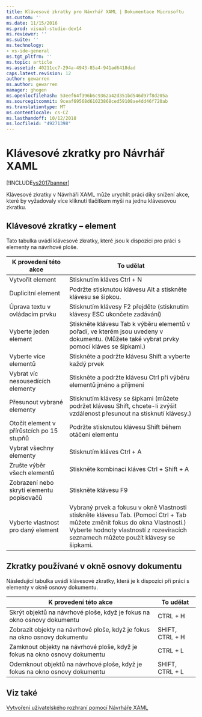```yaml
---
title: Klávesové zkratky pro Návrhář XAML | Dokumentace Microsoftu
ms.custom: ''
ms.date: 11/15/2016
ms.prod: visual-studio-dev14
ms.reviewer: ''
ms.suite: ''
ms.technology:
- vs-ide-general
ms.tgt_pltfrm: ''
ms.topic: article
ms.assetid: 40211cc7-294a-4943-85a4-941ad6418dad
caps.latest.revision: 12
author: gewarren
ms.author: gewarren
manager: ghogen
ms.openlocfilehash: 53eef64f396b6c9362a42d351bd546d97f8d205a
ms.sourcegitcommit: 9ceaf69568d61023868ced59108ae4dd46f720ab
ms.translationtype: MT
ms.contentlocale: cs-CZ
ms.lasthandoff: 10/12/2018
ms.locfileid: "49271398"
---
```

# <a name="keyboard-shortcuts--for-xaml-designer"></a>Klávesové zkratky pro Návrhář XAML
[!INCLUDE[vs2017banner](../includes/vs2017banner.md)]

Klávesové zkratky v Návrháři XAML může urychlit práci díky snížení akce, které by vyžadovaly více kliknutí tlačítkem myši na jednu klávesovou zkratku.  
  
## <a name="element-shortcuts"></a>Klávesové zkratky – element  
 Tato tabulka uvádí klávesové zkratky, které jsou k dispozici pro práci s elementy na návrhové ploše.  
  
|**K provedení této akce**|**To udělat**|  
|--------------------------------|-----------------|  
|Vytvořit element|Stisknutím kláves Ctrl + N|  
|Duplicitní element|Podržte stisknutou klávesu Alt a stiskněte klávesu se šipkou.|  
|Úprava textu v ovládacím prvku|Stisknutím klávesy F2 přejděte (stisknutím klávesy ESC ukončete zadávání)|  
|Vyberte jeden element|Stiskněte klávesu Tab k výběru elementů v pořadí, ve kterém jsou uvedeny v dokumentu. (Můžete také vybrat prvky pomocí kláves se šipkami.)|  
|Vyberte více elementů|Stiskněte a podržte klávesu Shift a vyberte každý prvek|  
|Vybrat víc nesousedících elementy|Stiskněte a podržte klávesu Ctrl při výběru elementů jméno a příjmení|  
|Přesunout vybrané elementy|Stisknutím klávesy se šipkami (můžete podržet klávesu Shift, chcete-li zvýšit vzdálenost přesunout na stisknutí klávesy.)|  
|Otočit element v přírůstcích po 15 stupňů|Podržte stisknutou klávesu Shift během otáčení elementu|  
|Vybrat všechny elementy|Stisknutím kláves Ctrl + A|  
|Zrušte výběr všech elementů|Stiskněte kombinaci kláves Ctrl + Shift + A|  
|Zobrazení nebo skrytí elementu popisovačů|Stiskněte klávesu F9|  
|Vyberte vlastnost pro daný element|Vybraný prvek a fokusu v okně Vlastnosti stiskněte klávesu Tab. (Pomocí Ctrl + Tab můžete změnit fokus do okna Vlastnosti.) Vyberte hodnoty vlastností z rozevíracích seznamech můžete použít klávesy se šipkami.|  
  
## <a name="document-outline-window-shortcuts"></a>Zkratky používané v okně osnovy dokumentu  
 Následující tabulka uvádí klávesové zkratky, která je k dispozici při práci s elementy v okně osnovy dokumentu.  
  
|**K provedení této akce**|**To udělat**|  
|--------------------------------|-----------------|  
|Skrýt objektů na návrhové ploše, když je fokus na okno osnovy dokumentu|CTRL + H|  
|Zobrazit objekty na návrhové ploše, když je fokus na okno osnovy dokumentu|SHIFT, CTRL + H|  
|Zamknout objekty na návrhové ploše, když je fokus na okno osnovy dokumentu|CTRL + L|  
|Odemknout objektů na návrhové ploše, když je fokus na okno osnovy dokumentu|SHIFT, CTRL + L|  
  
## <a name="see-also"></a>Viz také  
 [Vytvoření uživatelského rozhraní pomocí Návrháře XAML](../designers/creating-a-ui-by-using-xaml-designer-in-visual-studio.md)




